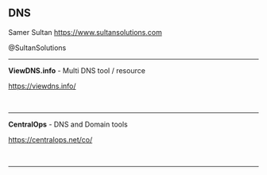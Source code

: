 ## DNS

Samer Sultan
https://www.sultansolutions.com

@SultanSolutions

---


**ViewDNS.info** - Multi DNS tool / resource 

https://viewdns.info/

&nbsp;
&nbsp;

---

**CentralOps** - DNS and Domain tools 

https://centralops.net/co/

&nbsp;
&nbsp;

---
